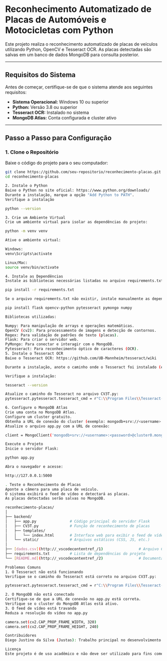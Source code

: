 # Reconhecimento Automatizado de Placas de Automóveis e Motocicletas com Python

Este projeto realiza o reconhecimento automatizado de placas de veículos utilizando Python, OpenCV e Tesseract OCR. As placas detectadas são salvas em um banco de dados MongoDB para consulta posterior.

---

## **Requisitos do Sistema**
Antes de começar, certifique-se de que o sistema atende aos seguintes requisitos:
- **Sistema Operacional:** Windows 10 ou superior
- **Python:** Versão 3.8 ou superior
- **Tesseract OCR:** Instalado no sistema
- **MongoDB Atlas:** Conta configurada e cluster ativo

---

## **Passo a Passo para Configuração**

### **1. Clone o Repositório**
Baixe o código do projeto para o seu computador:
```bash
git clone https://github.com/seu-repositorio/reconhecimento-placas.git
cd reconhecimento-placas

2. Instale o Python
Baixe o Python no site oficial: https://www.python.org/downloads/
Durante a instalação, marque a opção "Add Python to PATH".
Verifique a instalação

python --version

3. Crie um Ambiente Virtual
Crie um ambiente virtual para isolar as dependências do projeto:

python -m venv venv

Ative o ambiente virtual:

Windows:
venv\Scripts\activate

Linux/Mac:
source venv/bin/activate

4. Instale as Dependências
Instale as bibliotecas necessárias listadas no arquivo requirements.txt:

pip install -r requirements.txt

Se o arquivo requirements.txt não existir, instale manualmente as dependências:

pip install flask opencv-python pytesseract pymongo numpy

Bibliotecas utilizadas:

Numpy: Para manipulação de arrays e operações matemáticas.
OpenCV (cv2): Para processamento de imagens e detecção de contornos.
Regex: Para validação de padrões de texto (placas).
Flask: Para criar o servidor web.
PyMongo: Para conectar e interagir com o MongoDB.
Pytesseract: Para reconhecimento óptico de caracteres (OCR).
5. Instale o Tesseract OCR
Baixe o Tesseract OCR: https://github.com/UB-Mannheim/tesseract/wiki

Durante a instalação, anote o caminho onde o Tesseract foi instalado (exemplo: C:\Program Files\Tesseract-OCR).

Verifique a instalação:

tesseract --version

Atualize o caminho do Tesseract no arquivo CV3T.py:
pytesseract.pytesseract.tesseract_cmd = r"C:\\Program Files\\Tesseract-OCR\\tesseract.exe"

6. Configure o MongoDB Atlas
Crie uma conta no MongoDB Atlas.
Configure um cluster gratuito.
Obtenha a URL de conexão do cluster (exemplo: mongodb+srv://<username>:<password>@cluster0.mongodb.net/?retryWrites=true&w=majority).
Atualize o arquivo app.py com a URL de conexão:

client = MongoClient('mongodb+srv://<username>:<password>@cluster0.mongodb.net/?retryWrites=true&w=majority')

Execute o Projeto
Inicie o servidor Flask:

python app.py

Abra o navegador e acesse:

http://127.0.0.1:5000

. Teste o Reconhecimento de Placas
Aponte a câmera para uma placa de veículo.
O sistema exibirá o feed de vídeo e detectará as placas.
As placas detectadas serão salvas no MongoDB.

reconhecimento-placas/
│
├── backend/
│   ├── app.py               # Código principal do servidor Flask
│   ├── CV3T.py              # Função de reconhecimento de placas
│   ├── templates/
│   │   └── index.html       # Interface web para exibir o feed de vídeo
│   └── static/              # Arquivos estáticos (CSS, JS, etc.)
│
├── [dados.csv](http://_vscodecontentref_/1)                # Arquivo CSV para salvar placas (opcional)
├── requirements.txt         # Lista de dependências do projeto
└── [README.md](http://_vscodecontentref_/2)                # Documentação do projeto

Problemas Comuns
1. O Tesseract não está funcionando
Verifique se o caminho do Tesseract está correto no arquivo CV3T.py:

pytesseract.pytesseract.tesseract_cmd = r"C:\\Program Files\\Tesseract-OCR\\tesseract.exe"

2. O MongoDB não está conectado
Certifique-se de que a URL de conexão no app.py está correta.
Verifique se o cluster do MongoDB Atlas está ativo.
3. O feed de vídeo está travando
Reduza a resolução do vídeo no app.py

camera.set(cv2.CAP_PROP_FRAME_WIDTH, 320)
camera.set(cv2.CAP_PROP_FRAME_HEIGHT, 240)

Contribuidores
Diego Justino da Silva (Justas): Trabalho principal no desenvolvimento e integração.

Licença
Este projeto é de uso acadêmico e não deve ser utilizado para fins comerciais sem autorização.
